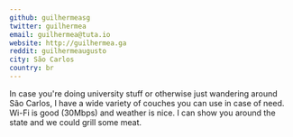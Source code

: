 ```yaml
---
github: guilhermeasg
twitter: guilhermea
email: guilhermea@tuta.io
website: http://guilhermea.ga
reddit: guilhermeaugusto
city: São Carlos
country: br
---
```


In case you're doing university stuff or otherwise just wandering around São Carlos, I have a wide variety of couches you can use in case of need.
Wi-Fi is good (30Mbps) and weather is nice. I can show you around the state and we could grill some meat. 
